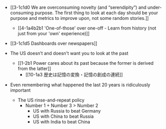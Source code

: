 - [[3-1c1d0 We are overconsuming novelty (and “serendipity”) and under-consuming purpose. The first thing to look at each day should be your purpose and metrics to improve upon, not some random stories.]]
	- [[4-1a4b2b1 'One-of-those' over one-off - Learn from history (not just from your 'own' experience)]]

- [[3-1c1d5 Dashboards over newspapers]]

- The US doesn’t and doesn't want you to look at the past
	- [[1-2b1 Power cares about its past because the former is derived from the latter]]
		- [[10-1a3 歴史は記憶の変換・記憶の創成の連続]]
- Even remembering what happened the last 20 years is ridiculously important
	- The US rinse-and-repeat policy
		- Number 1 + Number 3 > Number 2
			- US with Russia to beat Germany
			- US with China to beat Russia
			- US with India to beat China